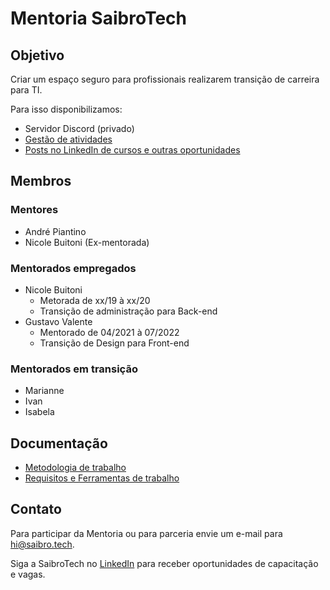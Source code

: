 # Mentoria SaibroTech

## Objetivo

Criar um espaço seguro para profissionais realizarem transição de carreira para TI.

Para isso disponibilizamos:

* Servidor Discord (privado)
* [Gestão de atividades](https://github.com/orgs/saibrotech/projects/8)
* [Posts no LinkedIn de cursos e outras oportunidades](https://www.linkedin.com/company/saibrotech/posts/)

## Membros

### Mentores

* André Piantino
* Nicole Buitoni (Ex-mentorada)

### Mentorados empregados

* Nicole Buitoni
  * Metorada de xx/19 à xx/20
  * Transição de administração para Back-end
* Gustavo Valente
  * Mentorado de 04/2021 à 07/2022
  * Transição de Design para Front-end

### Mentorados em transição

* Marianne
* Ivan
* Isabela

## Documentação

* [Metodologia de trabalho](metodologia.md)
* [Requisitos e Ferramentas de trabalho](requisitos-ferramentas.md)

## Contato

Para participar da Mentoria ou para parceria envie um e-mail para hi@saibro.tech.

Siga a SaibroTech no [LinkedIn](https://www.linkedin.com/company/saibrotech/) para receber oportunidades de capacitação e vagas.
